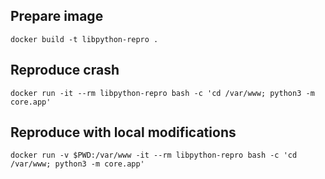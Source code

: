 ## Prepare image

    docker build -t libpython-repro .


## Reproduce crash

    docker run -it --rm libpython-repro bash -c 'cd /var/www; python3 -m core.app'


## Reproduce with local modifications

    docker run -v $PWD:/var/www -it --rm libpython-repro bash -c 'cd /var/www; python3 -m core.app'

